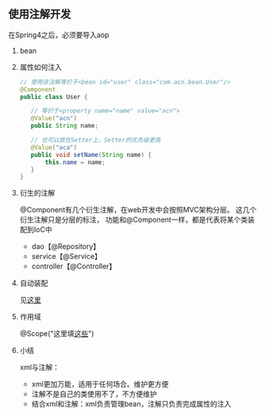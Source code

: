 使用注解开发
-
在Spring4之后，必须要导入aop


1. bean
2. 属性如何注入
    ```java
    // 使用该注解等价于<bean id="user" class="com.acn.bean.User"/>
   @Component
   public class User {
   
       // 等价于<property name="name" value="acn">
       @Value("acn")
       public String name;
   
       // 也可以放在Setter上，Setter的优先级更高
       @Value("aca")
       public void setName(String name) {
           this.name = name;
       }
   }
    ```
3. 衍生的注解

    @Component有几个衍生注解，在web开发中会按照MVC架构分层。
    这几个衍生注解只是分层的标注， 功能和@Component一样，都是代表将某个类装配到IoC中
    - dao【@Repository】
    - service【@Service】
    - controller【@Controller】
4. 自动装配

    见[这里](008-Annotation实现AutoWare.md)
5. 作用域

   @Scope("这里填[这些](006-Bean的作用域&单例模式.md)")
6. 小结
   
   xml与注解：
      - xml更加万能，适用于任何场合。维护更方便
      - 注解不是自己的类使用不了，不方便维护
      - 结合xml和注解：xml负责管理bean，注解只负责完成属性的注入